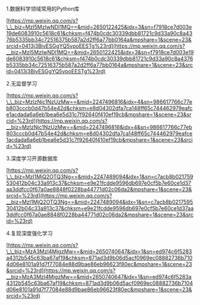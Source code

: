 1.数据科学领域常用的Python库

[https://mp.weixin.qq.com/s?\_\_biz=MzI5MzIwNDI1MQ==&mid=2650122425&idx=3&sn=f7918ce7d003e19de6083910c5618c61&chksm=f474b0cdc30339dbb81721c9d33a90c8a4376b5335bb34c72516375b587a2d2ff6a77bb0164a&mpshare=1&scene=23&srcid=0413j3BivESGgYQ5vpoEESTg%23rd](https://mp.weixin.qq.com/s?__biz=MzI5MzIwNDI1MQ==&mid=2650122425&idx=3&sn=f7918ce7d003e19de6083910c5618c61&chksm=f474b0cdc30339dbb81721c9d33a90c8a4376b5335bb34c72516375b587a2d2ff6a77bb0164a&mpshare=1&scene=23&srcid=0413j3BivESGgYQ5vpoEESTg%23rd)

2.无监督学习

[https://mp.weixin.qq.com/s?\_\_biz=MzIzNjc1NzUzMw==&mid=2247496816&idx=4&sn=986617766c77eb803cccb0d47b54e42d&chksm=e8d04302dfa7ca148ff65c744462979eafce1acdada6a6eb1bea6e5d31c7f92640f410ef19cb&mpshare=1&scene=23&srcid=%23rd](https://mp.weixin.qq.com/s?__biz=MzIzNjc1NzUzMw==&mid=2247496816&idx=4&sn=986617766c77eb803cccb0d47b54e42d&chksm=e8d04302dfa7ca148ff65c744462979eafce1acdada6a6eb1bea6e5d31c7f92640f410ef19cb&mpshare=1&scene=23&srcid=%23rd)

3.深度学习开源数据库

[https://mp.weixin.qq.com/s?\_\_biz=MzI1MjQ2OTQ3Ng==&mid=2247489094&idx=1&sn=c7acb8b021759530412b04c33a913c37&chksm=e9e21fcdde9596db697e0cf5b7e60ce1d37aa3ddfcc0f67a0ae8848f0228ba44771d02c06da2&mpshare=1&scene=23&srcid=%23rd](https://mp.weixin.qq.com/s?__biz=MzI1MjQ2OTQ3Ng==&mid=2247489094&idx=1&sn=c7acb8b021759530412b04c33a913c37&chksm=e9e21fcdde9596db697e0cf5b7e60ce1d37aa3ddfcc0f67a0ae8848f0228ba44771d02c06da2&mpshare=1&scene=23&srcid=%23rd)

4.复现深度强化学习

[https://mp.weixin.qq.com/s?\_\_biz=MzA3MzI4MjgzMw==&mid=2650740647&idx=1&sn=ed974c6f5283a4312b545c63ba67af19&chksm=871ad3d9b06d5acf0969ec08882736b7104d06e8101a91d7f77084e88d9bae86eb96623f80ec&mpshare=1&scene=23&srcid=%23rd](https://mp.weixin.qq.com/s?__biz=MzA3MzI4MjgzMw==&mid=2650740647&idx=1&sn=ed974c6f5283a4312b545c63ba67af19&chksm=871ad3d9b06d5acf0969ec08882736b7104d06e8101a91d7f77084e88d9bae86eb96623f80ec&mpshare=1&scene=23&srcid=%23rd)

  


